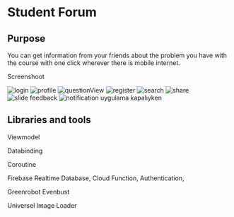 # Student Forum

## Purpose </h>

You can get information from your friends about the problem you have with the course with one click wherever there is mobile internet.


Screenshoot

![login](https://github.com/Coola37/Student-Forum-Graduation-Project-/assets/110453767/9ccafce5-7db2-4314-8d7d-c1a5cf364857)
![profile](https://github.com/Coola37/Student-Forum-Graduation-Project-/assets/110453767/2994ab17-7cb1-458b-86a5-c6caa5759709)
![questionView](https://github.com/Coola37/Student-Forum-Graduation-Project-/assets/110453767/a07d49b9-44ef-4e4e-af68-712acc310e3b)
![register](https://github.com/Coola37/Student-Forum-Graduation-Project-/assets/110453767/cb1556a9-5dd6-4343-b24b-b87f780f924d)
![search](https://github.com/Coola37/Student-Forum-Graduation-Project-/assets/110453767/4ca691dc-3fa8-4446-bf05-6fb01b00c198)
![share](https://github.com/Coola37/Student-Forum-Graduation-Project-/assets/110453767/17da1573-880b-41f7-887d-d0e8f530c430)
![slide feedback](https://github.com/Coola37/Student-Forum-Graduation-Project-/assets/110453767/304ccd13-e0aa-46af-adec-0f4f1481a2f0)
![notification uygulama kapalıyken](https://github.com/Coola37/Student-Forum-Graduation-Project-/assets/110453767/5dc48565-6f23-4856-99f5-33e58c97e8b2)

## Libraries and tools </h2>

 Viewmodel </p>
Databinding</p>
Coroutine</p>
Firebase Realtime Database, Cloud Function, Authentication,</p>
Greenrobot Evenbust</p>
Universel Image Loader
